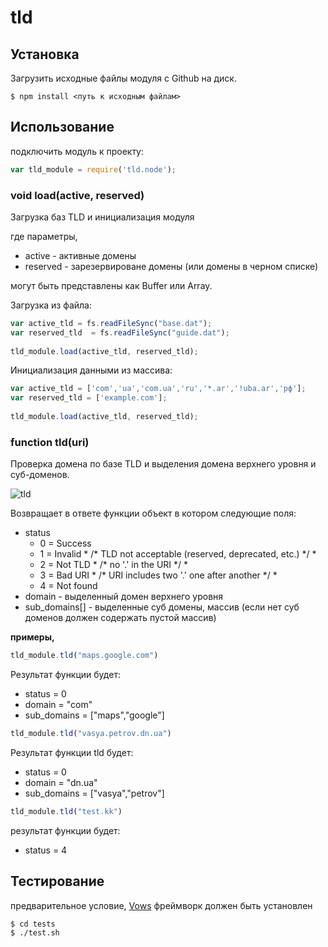 tld
========


Установка
----

Загрузить исходные файлы модуля с Github на диск.

    $ npm install <путь к иcходным файлам>

Использование
----

подключить модуль к проекту:

```javascript
var tld_module = require('tld.node');
```


### void load(active, reserved)

Загрузка баз TLD и инициализация модуля

где параметры,
- active - активные домены
- reserved - зарезервироване домены (или домены в черном списке)

могут быть представлены как Buffer или Array.

Загрузка из файла:

```javascript
var active_tld = fs.readFileSync("base.dat");
var reserved_tld  = fs.readFileSync("guide.dat");
                    
tld_module.load(active_tld, reserved_tld);
```

Инициализация данными из массива:

```javascript
var active_tld = ['com','ua','com.ua','ru','*.ar','!uba.ar','рф'];
var reserved_tld = ['example.com'];
                            
tld_module.load(active_tld, reserved_tld);
```


### function tld(uri)

Проверка домена по базе TLD и выделения домена верхнего уровня и суб-доменов.

![tld](https://dl.dropbox.com/u/12394766/awrank/tld.png)

Возвращает в ответе функции объект в котором следующие поля:

- status 
  - 0 = Success
  - 1 = Invalid      * /* TLD not acceptable (reserved, deprecated, etc.) */ *
  - 2 = Not TLD      * /* no '.' in the URI */ *
  - 3 = Bad URI      * /* URI includes two '.' one after another */ *
  - 4 = Not found 
- domain - выделенный домен верхнего уровня
- sub_domains[] - выделенные суб домены, массив (если нет суб доменов должен содержать пустой массив)


**примеры,**

```javascript
tld_module.tld("maps.google.com")
```

Результат функции будет:
- status = 0
- domain = "com"
- sub_domains = ["maps","google"]


```javascript
tld_module.tld("vasya.petrov.dn.ua")
```

Результат функции tld будет:
- status = 0
- domain = "dn.ua"
- sub_domains = ["vasya","petrov"]


```javascript
tld_module.tld("test.kk")
```

результат функции будет:
- status = 4

Тестирование
----
предварительное условие, [Vows](http://vowsjs.org/) фреймворк должен быть установлен

    $ cd tests 
    $ ./test.sh

